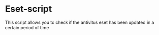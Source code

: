 # Eset-script
This script allows you to check if the antivitus eset has been updated in a certain period of time
